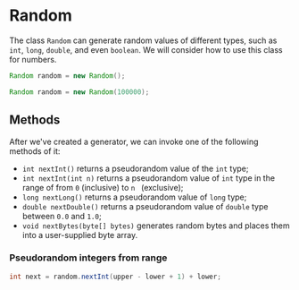 # Random

The class `Random` can generate random values of different types, such as `int`, `long`, `double`, and even `boolean`. We will consider how to use this class for numbers.

```java
Random random = new Random();

Random random = new Random(100000);
```

## Methods

After we've created a generator, we can invoke one of the following methods of it:

- `int nextInt()` returns a pseudorandom value of the `int` type;
- `int nextInt(int n)` returns a pseudorandom value of `int` type in the range of from `0` (inclusive) to `n
` (exclusive);
- `long nextLong()` returns a pseudorandom value of `long` type;
- `double nextDouble()` returns a pseudorandom value of `double` type between `0.0` and `1.0`;
- `void nextBytes(byte[] bytes)` generates random bytes and places them into a user-supplied byte array.

### Pseudorandom integers from range

```java
int next = random.nextInt(upper - lower + 1) + lower;
```